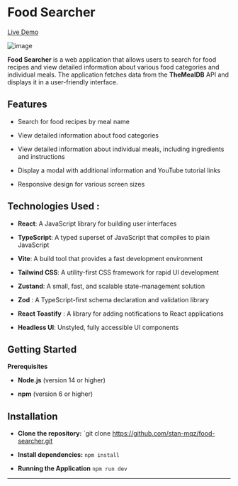 # Food Searcher

[Live Demo](https://stan-mqz-food-searcher.netlify.app//)

![image](https://github.com/user-attachments/assets/66a8da9f-8030-43e9-9fab-74d382885c2a)

**Food Searcher**  is a web application that allows users to search for food recipes and view detailed information about various food categories and individual meals. The application fetches data from the **TheMealDB** API and displays it in a user-friendly interface.

## Features

- Search for food recipes by meal name

- View detailed information about food categories

- View detailed information about individual meals, including ingredients and instructions

- Display a modal with additional information and YouTube tutorial links

- Responsive design for various screen sizes

## Technologies Used :

- **React**: A JavaScript library for building user interfaces

- **TypeScript**: A typed superset of JavaScript that compiles to plain JavaScript

- **Vite**: A build tool that provides a fast development environment

- **Tailwind CSS**: A utility-first CSS framework for rapid UI development

- **Zustand**: A small, fast, and scalable state-management solution

- **Zod** : A TypeScript-first schema declaration and validation library

- **React Toastify** : A library for adding notifications to React applications

- **Headless UI**: Unstyled, fully accessible UI components


## Getting Started

**Prerequisites**

- **Node.js** (version 14 or higher)

- **npm** (version 6 or higher)

## Installation

- **Clone the repository:**
`git clone https://github.com/stan-mqz/food-searcher.git

- **Install dependencies:**
`npm install`

- **Running the Application**
`npm run dev`



---
